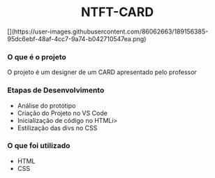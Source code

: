 <h1 align="center">NTFT-CARD</h1>
[](https://user-images.githubusercontent.com/86062663/189156385-95dc6ebf-48af-4cc7-9a74-b042710547ea.png)

<h3>O que é o projeto</h3>
<p>O projeto é um designer de um CARD apresentado pelo professor<p>
  
<h3>Etapas de Desenvolvimento</h3>
<ul>
  <li>Análise do protótipo</li>
  <li>Criação do Projeto no VS Code</li>
  <li>Inicialização de código no HTMLi>
  <li>Estilização das divs no CSS</li>
</ul>

<h3>O que foi utilizado</h3>
<ul>
  <li>HTML</li>
  <li>CSS</li>
</ul>
